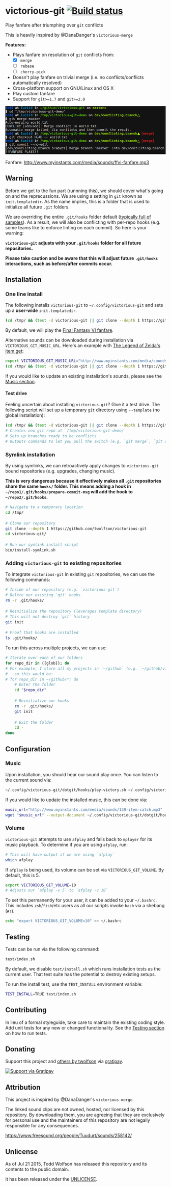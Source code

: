 # victorious-git [![Build status](https://travis-ci.org/twolfson/victorious-git.png?branch=master)](https://travis-ci.org/twolfson/victorious-git)

Play fanfare after triumphing over `git` conflicts

This is heavily inspired by @DanaDanger's `victorious-merge`

**Features:**

- Plays fanfare on resolution of `git` conflicts from:
    - [x] `merge`
    - [ ] `rebase`
    - [ ] `cherry-pick`
- Doesn't play fanfare on trivial merge (i.e. no conflicts/conflicts automatically resolved)
- Cross-platform support on GNU/Linux and OS X
- Play custom fanfare
- Support for `git>=1.7` and `git>=2.0`

![Screenshot](docs/screenshot.png)

Fanfare: http://www.myinstants.com/media/sounds/ffvi-fanfare.mp3

## Warning
Before we get to the fun part (runnning this), we should cover what's going on and the reprecussions. We are using a setting in `git` known as `init.templatedir`. As the name implies, this is a folder that is used to initialize all future `.git` folders.

We are overriding the entire `.git/hooks` folder default ([typically full of samples][git-hooks-default]). As a result, we will also be conflicting with per-repo hooks (e.g. some teams like to enforce linting on each commit). So here is your warning:

[git-hooks-default]: https://github.com/git/git/tree/v2.4.6/templates

**`victorious-git` adjusts with your `.git/hooks` folder for all future repositories.**

**Please take caution and be aware that this will adjust future `.git/hooks` interactions, such as before/after commits occur.**

## Installation
### One line install
The following installs `victorious-git` to `~/.config/victorious-git` and sets up a **user-wide** `init.templatedir`.

```bash
(cd /tmp/ && (test -d victorious-git || git clone --depth 1 https://github.com/twolfson/victorious-git) && cd victorious-git/ && bin/install.sh)
```

By default, we will play the [Final Fantasy VI fanfare][ff-fanfare].

Alternative sounds can be downloaded during installation via `VICTORIOUS_GIT_MUSIC_URL`. Here's an example with [The Legend of Zelda's item get][zelda-item-get]:

[ff-fanfare]: http://www.myinstants.com/instant/ff-vi-fanfare/
[zelda-item-get]: http://www.myinstants.com/instant/zelda-item-get/

```bash
export VICTORIOUS_GIT_MUSIC_URL="http://www.myinstants.com/media/sounds/139-item-catch.mp3"
(cd /tmp/ && (test -d victorious-git || git clone --depth 1 https://github.com/twolfson/victorious-git) && cd victorious-git/ && bin/install.sh)
```

If you would like to update an existing installation's sounds, please see the [Music section](#music).

#### Test drive
Feeling uncertain about installing `victorious-git`? Give it a test drive. The following script will set up a temporary `git` directory using `--template` (no global installation):

```bash
(cd /tmp/ && (test -d victorious-git || git clone --depth 1 https://github.com/twolfson/victorious-git) && cd victorious-git/ && bin/test-drive.sh)
# Creates new git repo at `/tmp/victorious-git-demo/`
# Sets up branches ready to be conflicts
# Outputs commands to let you pull the switch (e.g. `git merge`, `git commit`)
```

### Symlink installation
By using symlinks, we can retroactively apply changes to `victorious-git` bound repositories (e.g. upgrades, changing music).

**This is very dangerous because it effectively makes all `.git` repositories share the same `hooks/` folder. This means adding a hook in `~/repo1/.git/hooks/prepare-commit-msg` will add the hook to `~/repo2/.git/hooks`.**

```bash
# Navigate to a temporary location
cd /tmp/

# Clone our repository
git clone --depth 1 https://github.com/twolfson/victorious-git
cd victorious-git/

# Run our symlink install script
bin/install-symlink.sh
```

### Adding `victorious-git` to existing repositories
To integrate `victorious-git` in existing `git` repositories, we can use the following commands:

```bash
# Inside of our repository (e.g. `victorious-git`)
# Delete our existing `git` hooks
rm -r .git/hooks/

# Reinitialize the repository (leverages template directory)
# This will not destroy `git` history
git init

# Proof that hooks are installed
ls .git/hooks/
```

To run this across multiple projects, we can use:

```bash
# Iterate over each of our folders
for repo_dir in {{glob}}; do
# For example, I store all my projects in `~/github` (e.g. `~/github/victorious-git`)
#   so this would be:
# for repo_dir in ~/github/*; do
    # Enter the folder
    cd "$repo_dir"

    # Reinitialize our hooks
    rm -r .git/hooks/
    git init

    # Exit the folder
    cd -
done
```

## Configuration
### Music
Upon installation, you should hear our sound play once. You can listen to the current sound via:

```bash
~/.config/victorious-git/dotgit/hooks/play-victory.sh ~/.config/victorious-git/dotgit/hooks/victory.mp3
```

If you would like to update the installed music, this can be done via:

```bash
music_url="http://www.myinstants.com/media/sounds/139-item-catch.mp3"
wget "$music_url" --output-document ~/.config/victorious-git/dotgit/hooks/victory.mp3
```

### Volume
`victorious-git` attempts to use `afplay` and falls back to `mplayer` for its music playback. To determine if you are using `afplay`, run:

```bash
# This will have output if we are using `afplay`
which afplay
```

If `afplay` is being used, its volume can be set via `VICTORIOUS_GIT_VOLUME`. By default, this is 5.

```bash
export VICTORIOUS_GIT_VOLUME=10
# Adjusts our `afplay -v 5` to `afplay -v 10`
```

To set this permanently for your user, it can be added to your `~/.bashrc`. This includes `zsh`/`fish`/etc users as all our scripts invoke `bash` via a shebang (`#!`).

```bash
echo "export VICTORIOUS_GIT_VOLUME=10" >> ~/.bashrc
```

## Testing
Tests can be run via the following command:

```bash
test/index.sh
```

By default, we disable `test/install.sh` which runs installation tests as the current user. That test suite has the potential to destroy existing setups.

To run the install test, use the `TEST_INSTALL` environment variable:

```bash
TEST_INSTALL=TRUE test/index.sh
```

## Contributing
In lieu of a formal styleguide, take care to maintain the existing coding style. Add unit tests for any new or changed functionality. See the [Testing section](#testing) on how to run tests.

## Donating
Support this project and [others by twolfson][gratipay] via [gratipay][].

[![Support via Gratipay][gratipay-badge]][gratipay]

[gratipay-badge]: https://cdn.rawgit.com/gratipay/gratipay-badge/2.x.x/dist/gratipay.png
[gratipay]: https://www.gratipay.com/twolfson/

## Attribution
This project is inspired by @DanaDanger's  `victorious-merge`.

The linked sound clips are not owned, hosted, nor licensed by this repository. By downloading them, you are agreeing that they are exclusively for personal use and the maintainers of this repository are not legally responsible for any consequences.

https://www.freesound.org/people/Tuudurt/sounds/258142/

## Unlicense
As of Jul 21 2015, Todd Wolfson has released this repository and its contents to the public domain.

It has been released under the [UNLICENSE][].

[UNLICENSE]: UNLICENSE

